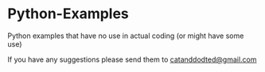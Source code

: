 # Python-Examples
Python examples that have no use in actual coding (or might have some use)


If you have any suggestions please send them to catanddodted@gmail.com
